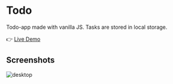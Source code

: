 # Todo
Todo-app made with vanilla JS. Tasks are stored in local storage.

👉 [Live Demo](https://acamposcar.github.io/todo-list/)


## Screenshots

![desktop](https://user-images.githubusercontent.com/9263545/162435745-e9a12258-d58f-4e90-a8d5-cb848f248087.png)
